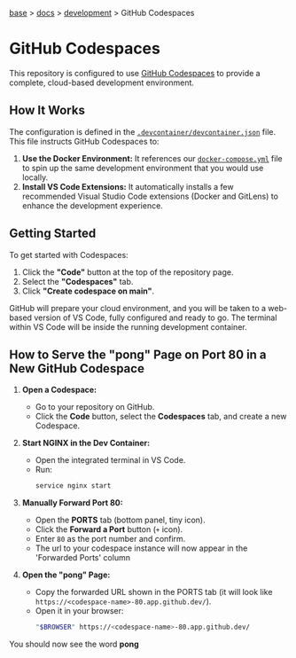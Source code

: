 [base](../README.md) > [docs](./README.md) > [development](./development.md) > GitHub Codespaces

# GitHub Codespaces

This repository is configured to use
[GitHub Codespaces](https://github.com/features/codespaces) to provide a
complete, cloud-based development environment.

## How It Works

The configuration is defined in the
[`.devcontainer/devcontainer.json`](../.devcontainer/devcontainer.json) file.
This file instructs GitHub Codespaces to:

1.  **Use the Docker Environment:** It references our
    [`docker-compose.yml`](../docker-compose.yml) file to spin up the same
    development environment that you would use locally.
2.  **Install VS Code Extensions:** It automatically installs a few
    recommended Visual Studio Code extensions (Docker and GitLens) to enhance
    the development experience.

## Getting Started

To get started with Codespaces:

1.  Click the **"Code"** button at the top of the repository page.
2.  Select the **"Codespaces"** tab.
3.  Click **"Create codespace on main"**.

GitHub will prepare your cloud environment, and you will be taken to a
web-based version of VS Code, fully configured and ready to go.
The terminal within VS Code will be inside the running development container.

## How to Serve the "pong" Page on Port 80 in a New GitHub Codespace

1. **Open a Codespace:**
   - Go to your repository on GitHub.
   - Click the **Code** button, select the **Codespaces** tab, and create a
     new Codespace.

2. **Start NGINX in the Dev Container:**
   - Open the integrated terminal in VS Code.
   - Run:
     ```bash
     service nginx start
     ```

3. **Manually Forward Port 80:**
   - Open the **PORTS** tab (bottom panel, tiny icon).
   - Click the **Forward a Port** button (`+` icon).
   - Enter `80` as the port number and confirm.
   - The url to your codespace instance will now appear in the 'Forwarded
     Ports' column

4. **Open the "pong" Page:**
   - Copy the forwarded URL shown in the PORTS tab (it will look like
     `https://<codespace-name>-80.app.github.dev/`).
   - Open it in your browser:
     ```bash
     "$BROWSER" https://<codespace-name>-80.app.github.dev/
     ```

You should now see the word **pong**

